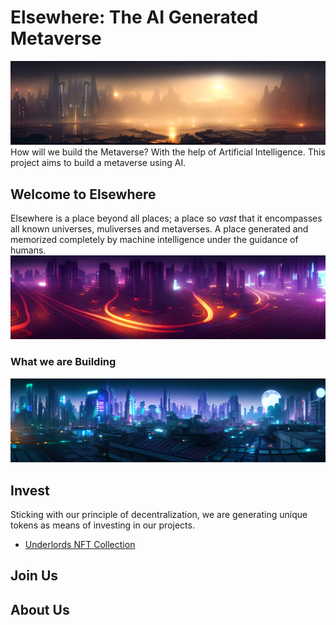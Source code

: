 # Elsewhere: The AI Generated Metaverse
![Elsewhere Panoramic: credit John C. Hattendorf II with Stable Diffusion](https://github.com/newsbubbles/elsewhere/raw/main/media/pano/00053.jpg)
How will we build the Metaverse? With the help of Artificial Intelligence. This project aims to build a metaverse using AI.

## Welcome to Elsewhere
Elsewhere is a place beyond all places; a place so *vast* that it encompasses all known universes, muliverses and metaverses. A place generated and memorized completely by machine intelligence under the guidance of humans.
![Elsewhere Panoramic: credit John C. Hattendorf II with Stable Diffusion](https://github.com/newsbubbles/elsewhere/raw/main/media/pano/00028.jpg)

### What we are Building
![Elsewhere Panoramic: credit John C. Hattendorf II with Stable Diffusion](https://github.com/newsbubbles/elsewhere/raw/main/media/pano/00029.jpg)

## Invest
Sticking with our principle of decentralization, we are generating unique tokens as means of investing in our projects.
- [Underlords NFT Collection](https://elsewhere.network/underlords)

## Join Us

## About Us
